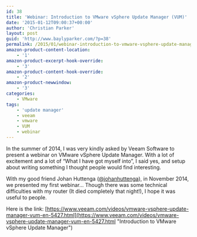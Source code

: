 ```yaml
---
id: 38
title: 'Webinar: Introduction to VMware vSphere Update Manager (VUM)'
date: '2015-01-12T09:00:37+00:00'
author: 'Christian Parker'
layout: post
guid: 'http://www.baylyparker.com/?p=38'
permalink: /2015/01/webinar-introduction-to-vmware-vsphere-update-manager-vum/
amazon-product-content-location:
    - '1'
amazon-product-excerpt-hook-override:
    - '3'
amazon-product-content-hook-override:
    - '2'
amazon-product-newwindow:
    - '3'
categories:
    - VMware
tags:
    - 'update manager'
    - veeam
    - vmware
    - VUM
    - webinar
---
```


In the summer of 2014, I was very kindly asked by Veeam Software to present a webinar on VMware vSphere Update Manager. With a lot of excitement and a lot of “What I have got myself into”, I said yes, and setup about writing something I thought people would find interesting.

With my good friend Johan Huttenga ([@johanhuttenga](https://twitter.com/johanhuttenga "@johanhuttenga")), in November 2014, we presented my first webinar… Though there was some technical difficulties with my router (It died completely that night!), I hope it was useful to people.

Here is the link: [https://www.veeam.com/videos/vmware-vsphere-update-manager-vum-en-5427.html](https://www.veeam.com/videos/vmware-vsphere-update-manager-vum-en-5427.html "Introduction to VMware vSphere Update Manager")